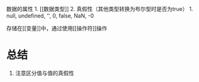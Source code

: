 数据的属性
	1. [[数据类型]] 
	2. 真假性（其他类型转换为布尔型时是否为true）
		1. null, undefined, '', 0, false, NaN, -0

存储在[[变量]]中，通过使用[[操作符]]操作
# 总结
1. 注意区分值与值的真假性